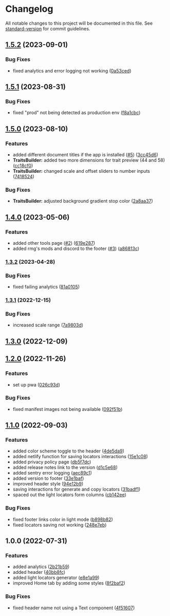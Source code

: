 # Changelog

All notable changes to this project will be documented in this file. See [standard-version](https://github.com/conventional-changelog/standard-version) for commit guidelines.

## [1.5.2](https://github.com/The24thDS/rmg-utils/compare/v1.5.1...v1.5.2) (2023-09-01)


### Bug Fixes

* fixed analytics and error logging not working ([0a53ced](https://github.com/The24thDS/rmg-utils/commit/0a53ceddb8849ffaebd96af68a112a669add6fbe))

## [1.5.1](https://github.com/The24thDS/rmg-utils/compare/v1.5.0...v1.5.1) (2023-08-31)


### Bug Fixes

* fixed "prod" not being detected as production env ([f8a1cbc](https://github.com/The24thDS/rmg-utils/commit/f8a1cbc9f3ab17e5a0caf370a9d7ee9b41f035b4))

## [1.5.0](https://github.com/The24thDS/rmg-utils/compare/v1.4.0...v1.5.0) (2023-08-10)


### Features

* added different document titles if the app is installed ([#5](https://github.com/The24thDS/rmg-utils/issues/5)) ([3cc45d6](https://github.com/The24thDS/rmg-utils/commit/3cc45d6e6de9e67967fa4761ad737d89369ce2bb))
* **TraitsBuilder:** added two more dimensions for trait preview (44 and 58) ([cc18cf0](https://github.com/The24thDS/rmg-utils/commit/cc18cf05dca0005f6379c923c17fd6f77528df58))
* **TraitsBuilder:** changed scale and offset sliders to number inputs ([7418524](https://github.com/The24thDS/rmg-utils/commit/7418524ea4d4ad6cf7e360bb3c2d39e7d8b85307))


### Bug Fixes

* **TraitsBuilder:** adjusted background gradient stop color ([2a8aa37](https://github.com/The24thDS/rmg-utils/commit/2a8aa37769955e56f456577ffebea9e715c3538f))

## [1.4.0](https://github.com/The24thDS/rmg-utils/compare/v1.3.2...v1.4.0) (2023-05-06)


### Features

* added other tools page ([#2](https://github.com/The24thDS/rmg-utils/issues/2)) ([619e287](https://github.com/The24thDS/rmg-utils/commit/619e287dd7365ff7ddeb19ac712820e5ff5b01ed))
* added rmg's mods and discord to the footer ([#3](https://github.com/The24thDS/rmg-utils/issues/3)) ([a86813c](https://github.com/The24thDS/rmg-utils/commit/a86813ce730a1d9ba4836f3cd6636a0cf12f2a1e))

### [1.3.2](https://github.com/The24thDS/rmg-utils/compare/v1.3.1...v1.3.2) (2023-04-28)


### Bug Fixes

* fixed failing analytics ([81a0105](https://github.com/The24thDS/rmg-utils/commit/81a010501e79533b6849eb1da824028b03351fb7))

### [1.3.1](https://github.com/The24thDS/rmg-utils/compare/v1.3.0...v1.3.1) (2022-12-15)


### Bug Fixes

* increased scale range ([7a9803d](https://github.com/The24thDS/rmg-utils/commit/7a9803d4ffacce7ec26ba5a35ab2d72bf63458e1))

## [1.3.0](https://github.com/The24thDS/rmg-utils/compare/v1.2.0...v1.3.0) (2022-12-09)

## [1.2.0](https://github.com/The24thDS/rmg-utils/compare/v1.1.0...v1.2.0) (2022-11-26)


### Features

* set up pwa ([026c93d](https://github.com/The24thDS/rmg-utils/commit/026c93d0f8897d9f69aae17ebea4d4fa9cb4a3f9))


### Bug Fixes

* fixed manifest images not being available ([092f51b](https://github.com/The24thDS/rmg-utils/commit/092f51b8ec2c87fe9ed6ad6ae21b1acde346b7e4))

## [1.1.0](https://github.com/The24thDS/rmg-utils/compare/v1.0.0...v1.1.0) (2022-09-03)


### Features

* added color scheme toggle to the header ([4de5da9](https://github.com/The24thDS/rmg-utils/commit/4de5da95aadebee9453c7ee4b919c2edc1ed6a33))
* added netlify function for saving locators interactions ([15e1c08](https://github.com/The24thDS/rmg-utils/commit/15e1c0815a7829d63ccb61a5580016079ce3a39a))
* added privacy policy page ([db5f7dc](https://github.com/The24thDS/rmg-utils/commit/db5f7dc6c54240090b0c060ff00a2dc2fc0bb439))
* added release notes link to the version ([d1c5e68](https://github.com/The24thDS/rmg-utils/commit/d1c5e68a4d8f0f52f03f5e6f11d315899b3c07ed))
* added sentry error logging ([aec89c1](https://github.com/The24thDS/rmg-utils/commit/aec89c1c1bcfb6e5964e53de9cb185e877cc1127))
* added version to footer ([33e1baf](https://github.com/The24thDS/rmg-utils/commit/33e1baf8693cdc57cd5cccf036ba6ae5b0943fe9))
* improved header style ([94e12b9](https://github.com/The24thDS/rmg-utils/commit/94e12b952332139cf6e36ba476bd50209a0bb4c8))
* saving interactions for generate and copy locators ([31badf1](https://github.com/The24thDS/rmg-utils/commit/31badf164218d724f01ba78fb77350a39e6e7c03))
* spaced out the light locators form columns ([cb142ee](https://github.com/The24thDS/rmg-utils/commit/cb142eeb3d2950ea38f7a34fddbfe9e48b4c7d6d))


### Bug Fixes

* fixed footer links color in light mode ([b898b82](https://github.com/The24thDS/rmg-utils/commit/b898b8274431a9247141d2c7a61d80ab71e4bbda))
* fixed locators saving not working ([248e7eb](https://github.com/The24thDS/rmg-utils/commit/248e7eba085f4f73b721173e0df7de3c37faecbb))

## 1.0.0 (2022-07-31)


### Features

* added analytics ([2b21b59](https://github.com/The24thDS/rmg-utils/commit/2b21b59896db8852b6846e388b763019fc7d321a))
* added header ([40bb8fc](https://github.com/The24thDS/rmg-utils/commit/40bb8fc006e58450b4bce3a67b09f0d42ab01ecd))
* added light locators generator ([e8e1a99](https://github.com/The24thDS/rmg-utils/commit/e8e1a997c7fa1501e3ffc112b4f7a72aa4367f63))
* improved Home tab by adding some styles ([8f2baf2](https://github.com/The24thDS/rmg-utils/commit/8f2baf21430a033d50ba6b7af4245753266c561e))


### Bug Fixes

* fixed header name not using a Text component ([4f51607](https://github.com/The24thDS/rmg-utils/commit/4f51607ff71abdbae46e9df7225570e64c17b241))
